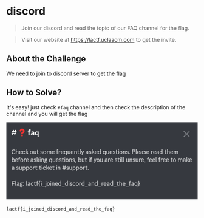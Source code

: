 # discord
> Join our discord and read the topic of our FAQ channel for the flag.

> Visit our website at https://lactf.uclaacm.com to get the invite.

## About the Challenge
We need to join to discord server to get the flag

## How to Solve?
It's easy! just check `#faq` channel and then check the description of the channel and you will get the flag

![discord](images/discord.png)

```
lactf{i_joined_discord_and_read_the_faq}
```